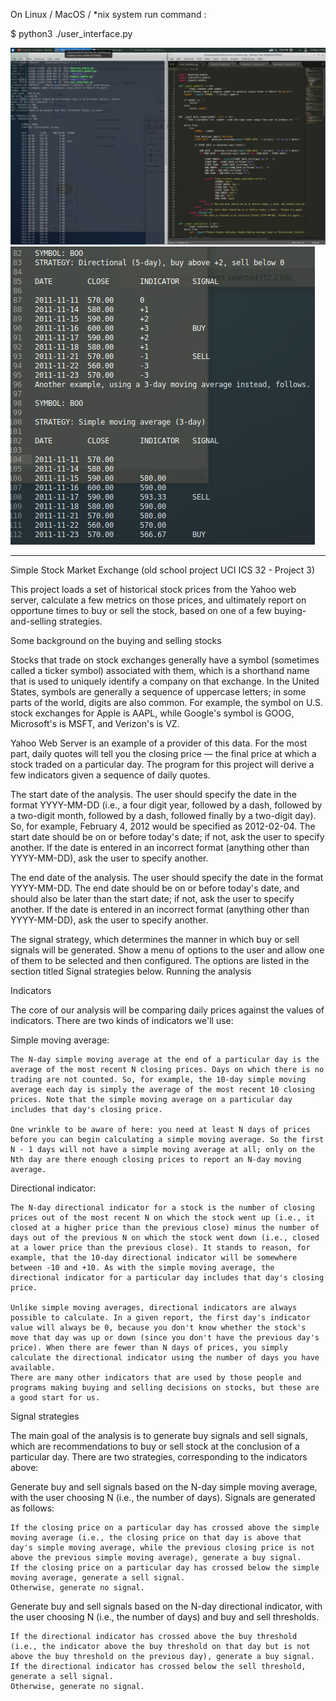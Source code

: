 On Linux / MacOS / *nix system run command :

$ python3 ./user_interface.py


![ScreenShot](StockMarket.png)
![ScreenShot2](Screenshot2.png)

----------------------------------------

Simple Stock Market Exchange (old school project UCI ICS 32 - Project 3)

This project loads a set of historical stock prices from the Yahoo web server, calculate a few metrics on those prices, and ultimately report on opportune times to buy or sell the stock, based on one of a few buying-and-selling strategies.

Some background on the buying and selling stocks


Stocks that trade on stock exchanges generally have a symbol (sometimes called a ticker symbol) associated with them, which is a shorthand name that is used to uniquely identify a company on that exchange. In the United States, symbols are generally a sequence of uppercase letters; in some parts of the world, digits are also common. For example, the symbol on U.S. stock exchanges for Apple is AAPL, while Google's symbol is GOOG, Microsoft's is MSFT, and Verizon's is VZ.

Yahoo Web Server is an example of a provider of this data. For the most part, daily quotes will tell you the closing price — the final price at which a stock traded on a particular day. The program for this project will derive a few indicators given a sequence of daily quotes.


The start date of the analysis. The user should specify the date in the format YYYY-MM-DD (i.e., a four digit year, followed by a dash, followed by a two-digit month, followed by a dash, followed finally by a two-digit day). So, for example, February 4, 2012 would be specified as 2012-02-04. 
The start date should be on or before today's date; if not, ask the user to specify another.
If the date is entered in an incorrect format (anything other than YYYY-MM-DD), ask the user to specify another.

The end date of the analysis. The user should specify the date in the format YYYY-MM-DD.
The end date should be on or before today's date, and should also be later than the start date; if not, ask the user to specify another.
If the date is entered in an incorrect format (anything other than YYYY-MM-DD), ask the user to specify another.

The signal strategy, which determines the manner in which buy or sell signals will be generated. Show a menu of options to the user and allow one of them to be selected and then configured. The options are listed in the section titled Signal strategies below.
Running the analysis



Indicators

The core of our analysis will be comparing daily prices against the values of indicators. There are two kinds of indicators we'll use:

Simple moving average: 

	The N-day simple moving average at the end of a particular day is the average of the most recent N closing prices. Days on which there is no trading are not counted. So, for example, the 10-day simple moving average each day is simply the average of the most recent 10 closing prices. Note that the simple moving average on a particular day includes that day's closing price.

	One wrinkle to be aware of here: you need at least N days of prices before you can begin calculating a simple moving average. So the first N - 1 days will not have a simple moving average at all; only on the Nth day are there enough closing prices to report an N-day moving average.

Directional indicator: 

	The N-day directional indicator for a stock is the number of closing prices out of the most recent N on which the stock went up (i.e., it closed at a higher price than the previous close) minus the number of days out of the previous N on which the stock went down (i.e., closed at a lower price than the previous close). It stands to reason, for example, that the 10-day directional indicator will be somewhere between -10 and +10. As with the simple moving average, the directional indicator for a particular day includes that day's closing price.

	Unlike simple moving averages, directional indicators are always possible to calculate. In a given report, the first day's indicator value will always be 0, because you don't know whether the stock's move that day was up or down (since you don't have the previous day's price). When there are fewer than N days of prices, you simply calculate the directional indicator using the number of days you have available.
	There are many other indicators that are used by those people and programs making buying and selling decisions on stocks, but these are a good start for us.

Signal strategies

The main goal of the analysis is to generate buy signals and sell signals, which are recommendations to buy or sell stock at the conclusion of a particular day. There are two strategies, corresponding to the indicators above:

Generate buy and sell signals based on the N-day simple moving average, with the user choosing N (i.e., the number of days). 
Signals are generated as follows:

	If the closing price on a particular day has crossed above the simple moving average (i.e., the closing price on that day is above that day's simple moving average, while the previous closing price is not above the previous simple moving average), generate a buy signal.
	If the closing price on a particular day has crossed below the simple moving average, generate a sell signal.
	Otherwise, generate no signal.

Generate buy and sell signals based on the N-day directional indicator, with the user choosing N (i.e., the number of days) and buy and sell thresholds.

	If the directional indicator has crossed above the buy threshold (i.e., the indicator above the buy threshold on that day but is not above the buy threshold on the previous day), generate a buy signal.
	If the directional indicator has crossed below the sell threshold, generate a sell signal.
	Otherwise, generate no signal.

